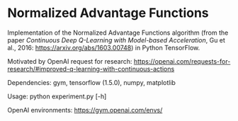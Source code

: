 # Normalized Advantage Functions

Implementation of the Normalized Advantage Functions algorithm (from the paper _Continuous Deep Q-Learning with Model-based Acceleration_, Gu et al., 2016: https://arxiv.org/abs/1603.00748) in Python TensorFlow.

Motivated by OpenAI request for research: https://openai.com/requests-for-research/#improved-q-learning-with-continuous-actions

Dependencies: gym, tensorflow (1.5.0), numpy, matplotlib 

Usage: python experiment.py [-h]

OpenAI environments: https://gym.openai.com/envs/

